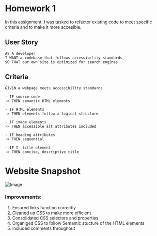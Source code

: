 # Homework 1
In this assignment, I was tasked to refactor existing code to meet specific criteria and to make it more accesible.

## User Story
```
AS A developer
I WANT a codebase that follows accessibility standards
SO THAT our own site is optimized for search engines
```

## Criteria

```
GIVEN a webpage meets accessibility standards

- IF source code
-> THEN semantic HTML elements

- IF HTML elements
-> THEN elements follow a logical structure 

- IF image elements
-> THEN accessible alt attributes included

- IF heading attributes
-> THEN sequential 

- IF I  title element
-> THEN concise, descriptive title
```

Website Snapshot
=================
![Image](chrome_vGiqS64eLn.png)

### Improvements:
1. Ensured links function correctly
2. Cleaned up CSS to make more efficient
3. Consolidated CSS selectors and properties
4. Organiged CSS to follow Semantic stucture of the HTML elements
5. Included comments throughout

